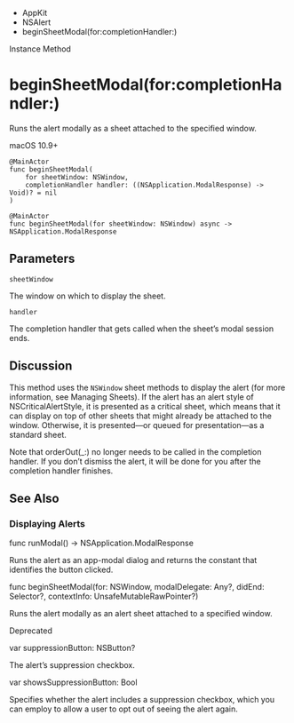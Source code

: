 

- AppKit
- NSAlert
-  beginSheetModal(for:completionHandler:) 

Instance Method

# beginSheetModal(for:completionHandler:)

Runs the alert modally as a sheet attached to the specified window.

macOS 10.9+

``` source
@MainActor
func beginSheetModal(
    for sheetWindow: NSWindow,
    completionHandler handler: ((NSApplication.ModalResponse) -> Void)? = nil
)
```

``` source
@MainActor
func beginSheetModal(for sheetWindow: NSWindow) async -> NSApplication.ModalResponse
```

## Parameters 

`sheetWindow`  

The window on which to display the sheet.

`handler`  

The completion handler that gets called when the sheet’s modal session ends.

## Discussion

This method uses the `NSWindow` sheet methods to display the alert (for more information, see Managing Sheets). If the alert has an alert style of NSCriticalAlertStyle, it is presented as a critical sheet, which means that it can display on top of other sheets that might already be attached to the window. Otherwise, it is presented—or queued for presentation—as a standard sheet.

Note that orderOut(_:) no longer needs to be called in the completion handler. If you don’t dismiss the alert, it will be done for you after the completion handler finishes.

## See Also

### Displaying Alerts

func runModal() -> NSApplication.ModalResponse

Runs the alert as an app-modal dialog and returns the constant that identifies the button clicked.

func beginSheetModal(for: NSWindow, modalDelegate: Any?, didEnd: Selector?, contextInfo: UnsafeMutableRawPointer?)

Runs the alert modally as an alert sheet attached to a specified window.

Deprecated

var suppressionButton: NSButton?

The alert’s suppression checkbox.

var showsSuppressionButton: Bool

Specifies whether the alert includes a suppression checkbox, which you can employ to allow a user to opt out of seeing the alert again.


